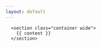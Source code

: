 ```yaml
---
layout: default
---
```

      <section class="container wide">
        {{ content }}
      </section>
